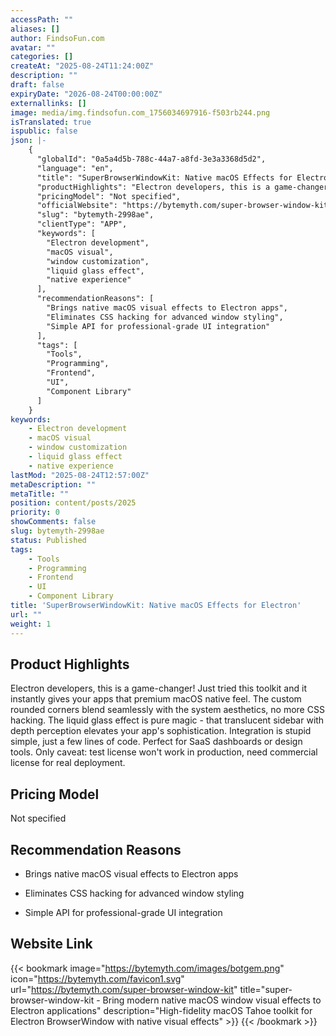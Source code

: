 ```yaml
---
accessPath: ""
aliases: []
author: FindsoFun.com
avatar: ""
categories: []
createAt: "2025-08-24T11:24:00Z"
description: ""
draft: false
expiryDate: "2026-08-24T00:00:00Z"
externallinks: []
image: media/img.findsofun.com_1756034697916-f503rb244.png
isTranslated: true
ispublic: false
json: |-
    {
      "globalId": "0a5a4d5b-788c-44a7-a8fd-3e3a3368d5d2",
      "language": "en",
      "title": "SuperBrowserWindowKit: Native macOS Effects for Electron",
      "productHighlights": "Electron developers, this is a game-changer! Just tried this toolkit and it instantly gives your apps that premium macOS native feel. The custom rounded corners blend seamlessly with the system aesthetics, no more CSS hacking. The liquid glass effect is pure magic - that translucent sidebar with depth perception elevates your app's sophistication. Integration is stupid simple, just a few lines of code. Perfect for SaaS dashboards or design tools. Only caveat: test license won't work in production, need commercial license for real deployment.",
      "pricingModel": "Not specified",
      "officialWebsite": "https://bytemyth.com/super-browser-window-kit",
      "slug": "bytemyth-2998ae",
      "clientType": "APP",
      "keywords": [
        "Electron development",
        "macOS visual",
        "window customization",
        "liquid glass effect",
        "native experience"
      ],
      "recommendationReasons": [
        "Brings native macOS visual effects to Electron apps",
        "Eliminates CSS hacking for advanced window styling",
        "Simple API for professional-grade UI integration"
      ],
      "tags": [
        "Tools",
        "Programming",
        "Frontend",
        "UI",
        "Component Library"
      ]
    }
keywords:
    - Electron development
    - macOS visual
    - window customization
    - liquid glass effect
    - native experience
lastMod: "2025-08-24T12:57:00Z"
metaDescription: ""
metaTitle: ""
position: content/posts/2025
priority: 0
showComments: false
slug: bytemyth-2998ae
status: Published
tags:
    - Tools
    - Programming
    - Frontend
    - UI
    - Component Library
title: 'SuperBrowserWindowKit: Native macOS Effects for Electron'
url: ""
weight: 1
---
```

## Product Highlights
Electron developers, this is a game-changer! Just tried this toolkit and it instantly gives your apps that premium macOS native feel. The custom rounded corners blend seamlessly with the system aesthetics, no more CSS hacking. The liquid glass effect is pure magic - that translucent sidebar with depth perception elevates your app's sophistication. Integration is stupid simple, just a few lines of code. Perfect for SaaS dashboards or design tools. Only caveat: test license won't work in production, need commercial license for real deployment.

## Pricing Model
<!--more-->Not specified

## Recommendation Reasons
- Brings native macOS visual effects to Electron apps

- Eliminates CSS hacking for advanced window styling

- Simple API for professional-grade UI integration

## Website Link
{{< bookmark image="https://bytemyth.com/images/botgem.png" icon="https://bytemyth.com/favicon1.svg" url="https://bytemyth.com/super-browser-window-kit" title="super-browser-window-kit - Bring modern native macOS window visual effects to Electron applications" description="High-fidelity macOS Tahoe toolkit for Electron BrowserWindow with native visual effects" >}}
{{< /bookmark >}}

